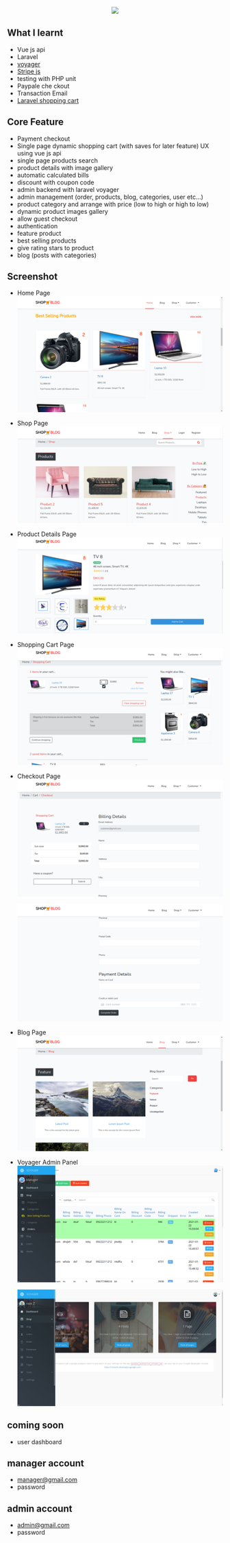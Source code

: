 <p align="center"><a href="https://laravel.com" target="_blank"><img src="https://raw.githubusercontent.com/laravel/art/master/logo-lockup/5%20SVG/2%20CMYK/1%20Full%20Color/laravel-logolockup-cmyk-red.svg" width="400"></a></p>

## What I learnt

-   Vue js api
-   Laravel
-   <a href="https://voyager-docs.devdojo.com">voyager</a>
-   <a href="https://stripe.com/docs/js">Stripe js</a>
-   testing with PHP unit
-   Paypale che ckout
-   Transaction Email
-   <a href="https://packagist.org/packages/hardevine/shoppingcart">Laravel shopping cart</a>

## Core Feature

-   Payment checkout
-   Single page dynamic shopping cart (with saves for later feature) UX using vue js api
-   single page products search
-   product details with image gallery
-   automatic calculated bills
-   discount with coupon code
-   admin backend with laravel voyager
-   admin management (order, products, blog, categories, user etc...)
-   product category and arrange with price (low to high or high to low)
-   dynamic product images gallery
-   allow guest checkout
-   authentication
-   feature product
-   best selling products
-   give rating stars to product
-   blog (posts with categories)

## Screenshot

-   Home Page
    ![Home Page](https://raw.githubusercontent.com/Hein-Z/shop_blog/main/home-page.png "Home Page")

-   Shop Page
    ![Shop Page](https://raw.githubusercontent.com/Hein-Z/shop_blog/main/shop-page.png "Shop Page")

-   Product Details Page
    ![Shop Page](https://raw.githubusercontent.com/Hein-Z/shop_blog/main/product-details.png "Product Details Page")

-   Shopping Cart Page
    ![Shopping Cart Page](https://raw.githubusercontent.com/Hein-Z/shop_blog/main/cart.png "Product Details Page")

*   Checkout Page
    ![Checkout Page](https://raw.githubusercontent.com/Hein-Z/shop_blog/main/checkout-1.png "Checkout Page")

    ![Checkout Page](https://raw.githubusercontent.com/Hein-Z/shop_blog/main/checkout-2.png "Checkout Page")

-   Blog Page
    ![Blog Page](https://raw.githubusercontent.com/Hein-Z/shop_blog/main/blog-page.png "Blog Page")

-   Voyager Admin Panel
    ![Voyager Admin Panel manager assessment](https://raw.githubusercontent.com/Hein-Z/shop_blog/main/voyager-manager-assessment.png "manager assessment")

    ![Voyager Admin Panel admin assessment](https://raw.githubusercontent.com/Hein-Z/shop_blog/main/voyager-admin-assessment.png "admin assessment")

## coming soon

-   user dashboard

## manager account

-   manager@gmail.com
-   password

## admin account

-   admin@gmail.com
-   password

